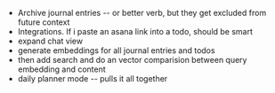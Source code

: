 - Archive journal entries -- or better verb, but they get excluded from future context
- Integrations. If i paste an asana link into a todo, should be smart
- expand chat view
- generate embeddings for all journal entries and todos
- then add search and do an vector comparision between query embedding and content
- daily planner mode -- pulls it all together
